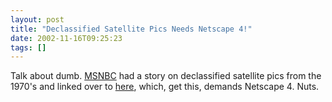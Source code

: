 ```yaml
---
layout: post
title: "Declassified Satellite Pics Needs Netscape 4!"
date: 2002-11-16T09:25:23
tags: []
---
```


Talk about dumb. [MSNBC][1] had a story on declassified satellite pics from the 1970's and linked over to [here][2], which, get this, demands Netscape 4. Nuts. 

   [1]: http://www.msnbc.com/news/835138.asp?cp1=1
   [2]: http://earthexplorer.usgs.gov




